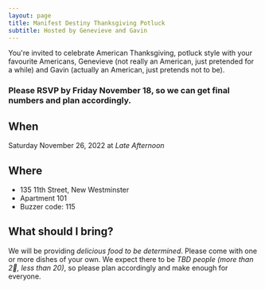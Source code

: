 ```yaml
---
layout: page
title: Manifest Destiny Thanksgiving Potluck
subtitle: Hosted by Genevieve and Gavin
---
```


You're invited to celebrate American Thanksgiving, potluck style with your favourite Americans, Genevieve (not really an American, just pretended for a while) and Gavin (actually an American, just pretends not to be).

### Please RSVP by Friday November 18, so we can get final numbers and plan accordingly.

## When

Saturday November 26, 2022 at _Late Afternoon_

## Where

* 135 11th Street, New Westminster
* Apartment 101
* Buzzer code: 115

## What should I bring?

We will be providing _delicious food to be determined_. Please come with one or more dishes of your own. We expect there to be _TBD people (more than 2🤞, less than 20)_, so please plan accordingly and make enough for everyone. 
